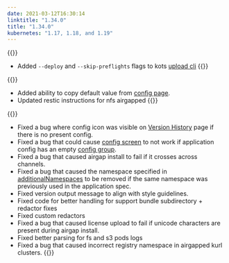 ```yaml
---
date: 2021-03-12T16:30:14
linktitle: "1.34.0"
title: "1.34.0"
kubernetes: "1.17, 1.18, and 1.19"
---
```


{{<features>}}
  * Added `--deploy` and `--skip-preflights` flags to kots [upload cli](/kots-cli/upload)
{{</features>}}

{{<changes>}}
* Added ability to copy default value from [config page](/kotsadm/installing/online-install/#config-screen).
* Updated restic instructions for nfs airgapped
{{</changes>}}

{{<fixes>}}
* Fixed a bug where config icon was visible on [Version History](/kotsadm/updating/updating-kots-apps/#checking-for-updates) page if there is no present config.
* Fixed a bug that could cause [config screen](/vendor/config/config-screen/) to not work if application config has an empty [config group](https://kots.io/reference/v1beta1/config/#groups).
* Fixed a bug that caused airgap install to fail if it crosses across channels.
* Fixed a bug that caused the namespace specified in [additionalNamespaces](/vendor/operators/additional-namespaces/) to be removed if the same namespace was previously used in the application spec.
* Fixed version output message to align with style guidelines.
* Fixed code for better handling for support bundle subdirectory + redactor fixes
* Fixed custom redactors
* Fixed a bug that caused license upload to fail if unicode characters are present during airgap install.
* Fixed better parsing for fs and s3 pods logs
* Fixed a bug that caused incorrect registry namespace in airgapped kurl clusters.
{{</fixes>}}
